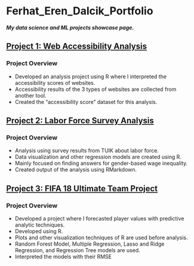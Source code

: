 # Ferhat_Eren_Dalcik_Portfolio
***My data science and ML projects showcase page.***

## [Project 1: Web Accessibility Analysis](https://github.com/ferend/web-accessibility-analysis)
### Project Overview ###
* Developed an analysis project using R where I interpreted the accessibility scores of websites.
* Accessibility results of the 3 types of websites are collected from another tool.
* Created the “accessibility score” dataset for this analysis.

## [Project 2: Labor Force Survey Analysis](https://github.com/ferend/labor-force-survey-analysis)
### Project Overview ###
* Analysis using survey results from TUIK about labor force.
* Data visualization and other regression models are created using R.
* Mainly focused on finding answers for gender-based wage inequality.
* Created output of the analysis using RMarkdown.

## [Project 3: FIFA 18 Ultimate Team Project](https://github.com/ferend/FIFA18-Ultimate-Team-Project)
### Project Overview ###
* Developed a project where I forecasted player values with predictive analytic techniques.
* Developed using R.
* Plots and other visualization techniques of R are used before analysis.
* Random Forest Model, Multiple Regression, Lasso and Ridge Regression, and Regression Tree models are used.
* Interpreted the models with their RMSE
